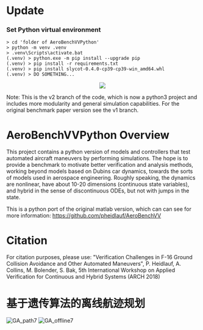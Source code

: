 ﻿# Update

### Set Python virtual environment

```
> cd 'folder of AeroBenchVVPython'
> python -m venv .venv
> .venv\Scripts\activate.bat
(.venv) > python.exe -m pip install --upgrade pip
(.venv) > pip install -r requirements.txt
(.venv) > pip install slycot-0.4.0-cp39-cp39-win_amd64.whl
(.venv) > DO SOMETHING...
```


<p align="center"> <img src="anim3d.gif"/> </p>

Note: This is the v2 branch of the code, which is now a python3 project and includes more modularity and general simulation capabilities. For the original benchmark paper version see the v1 branch.

# AeroBenchVVPython Overview
This project contains a python version of models and controllers that test automated aircraft maneuvers by performing simulations. The hope is to provide a benchmark to motivate better verification and analysis methods, working beyond models based on Dubins car dynamics, towards the sorts of models used in aerospace engineering. Roughly speaking, the dynamics are nonlinear, have about 10-20 dimensions (continuous state variables), and hybrid in the sense of discontinuous ODEs, but not with jumps in the state. 

This is a python port of the original matlab version, which can can see for
more information: https://github.com/pheidlauf/AeroBenchVV

# Citation

For citation purposes, please use: "Verification Challenges in F-16 Ground Collision Avoidance and Other Automated Maneuvers", P. Heidlauf, A. Collins, M. Bolender, S. Bak, 5th International Workshop on Applied Verification for Continuous and Hybrid Systems (ARCH 2018)

# 基于遗传算法的离线航迹规划

![GA_path7](https://user-images.githubusercontent.com/68150454/211138603-c6683e96-47dd-439f-a485-28b67012d704.jpg)
![GA_offline7](https://user-images.githubusercontent.com/68150454/211138644-b32cd47f-8259-44fa-af7d-b7ecc3ecf487.gif)
